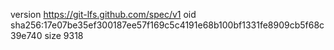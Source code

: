 version https://git-lfs.github.com/spec/v1
oid sha256:17e07be35ef300187ee57f169c5c4191e68b100bf1331fe8909cb5f68c39e740
size 9318
